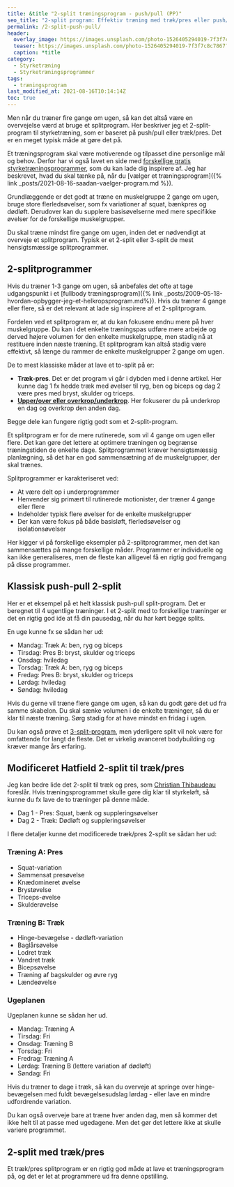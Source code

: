 ```yaml
---
title: &title "2-split træningsprogram - push/pull (PP)"
seo_title: "2-split program: Effektiv træning med træk/pres eller push/pull"
permalink: /2-split-push-pull/
header:
  overlay_image: https://images.unsplash.com/photo-1526405294019-7f3f7c8c7867?ixid=MnwxMjA3fDB8MHxwaG90by1wYWdlfHx8fGVufDB8fHx8&ixlib=rb-1.2.1&auto=format&fit=crop&h=630&w=1200&q=60
  teaser: https://images.unsplash.com/photo-1526405294019-7f3f7c8c7867?ixid=MnwxMjA3fDB8MHxwaG90by1wYWdlfHx8fGVufDB8fHx8&ixlib=rb-1.2.1&auto=format&fit=crop&h=300&w=400&q=10
  caption: *title
category:
  - Styrketræning
  - Styrketræningsprogrammer
tags:
  - træningsprogram
last_modified_at: 2021-08-16T10:14:14Z
toc: true
---
```


Men når du træner fire gange om ugen, så kan det altså være en overvejelse værd at bruge et splitprogram. Her beskriver jeg et 2-split-program til styrketræning, som er baseret på push/pull eller træk/pres. Det er en meget typisk måde at gøre det på.

Et træningsprogram skal være motiverende og tilpasset dine personlige mål og behov. Derfor har vi også lavet en side med [forskellige gratis styrketræningsprogrammer](/styrketraeningsprogrammer/), som du kan lade dig inspirere af. Jeg har beskrevet, hvad du skal tænke på, når du [vælger et træningsprogram]({% link _posts/2021-08-16-saadan-vaelger-program.md %}).

Grundlæggende er det godt at træne en muskelgruppe 2 gange om ugen, bruge store flerledsøvelser, som fx variationer af squat, bænkpres og dødløft. Derudover kan du supplere basisøvelserne med mere specifikke øvelser for de forskellige muskelgrupper.

Du skal træne mindst fire gange om ugen, inden det er nødvendigt at overveje et splitprogram. Typisk er et 2-split eller 3-split de mest hensigtsmæssige splitprogrammer.

## 2-splitprogrammer

Hvis du træner 1-3 gange om ugen, så anbefales det ofte at tage udgangspunkt i et [fullbody træningsprogram]({% link _posts/2009-05-18-hvordan-opbygger-jeg-et-helkropsprogram.md%}). Hvis du træner 4 gange eller flere, så er det relevant at lade sig inspirere af et 2-splitprogram.

Fordelen ved et splitprogram er, at du kan fokusere endnu mere på hver muskelgruppe. Du kan i det enkelte træningspas udføre mere arbejde og derved højere volumen for den enkelte muskelgruppe, men stadig nå at restituere inden næste træning. Et splitprogram kan altså stadig være effektivt, så længe du rammer de enkelte muskelgrupper 2 gange om ugen.

De to mest klassiske måder at lave et to-split på er:

- **Træk-pres**. Det er det program vi går i dybden med i denne artikel. Her kunne dag 1 fx hedde træk med øvelser til ryg, ben og biceps og dag 2 være pres med bryst, skulder og triceps.
- **[Upper/over eller overkrop/underkrop](/2-split-upper-lower/)**. Her fokuserer du på underkrop en dag og overkrop den anden dag.

Begge dele kan fungere rigtig godt som et 2-split-program.

Et splitprogram er for de mere rutinerede, som vil 4 gange om ugen eller flere. Det kan gøre det lettere at optimere træningen og begrænse træningstiden de enkelte dage. Splitprogrammet kræver hensigtsmæssig planlægning, så det har en god sammensætning af de muskelgrupper, der skal trænes.

Splitprogrammer er karakteriseret ved:

- At være delt op i underprogrammer
- Henvender sig primært til rutinerede motionister, der træner 4 gange eller flere
- Indeholder typisk flere øvelser for de enkelte muskelgrupper
- Der kan være fokus på både basisløft, flerledsøvelser og isolationsøvelser

Her kigger vi på forskellige eksempler på 2-splitprogrammer, men det kan sammensættes på mange forskellige måder. Programmer er individuelle og kan ikke generaliseres, men de fleste kan alligevel få en rigtig god fremgang på disse programmer.

## Klassisk push-pull 2-split

Her er et eksempel på et helt klassisk push-pull split-program. Det er beregnet til 4 ugentlige træninger. I et 2-split med to forskellige træninger er det en rigtig god ide at få din pausedag, når du har kørt begge splits.

En uge kunne fx se sådan her ud:

- Mandag: Træk A: ben, ryg og biceps
- Tirsdag: Pres B: bryst, skulder og triceps
- Onsdag: hviledag
- Torsdag: Træk A: ben, ryg og biceps
- Fredag: Pres B: bryst, skulder og triceps
- Lørdag: hviledag
- Søndag: hviledag

Hvis du gerne vil træne flere gange om ugen, så kan du godt gøre det ud fra samme skabelon. Du skal sænke volumen i de enkelte træninger, så du er klar til næste træning. Sørg stadig for at have mindst en fridag i ugen.

Du kan også prøve et [3-split-program](/3-split-push-pull/), men yderligere split vil nok være for omfattende for langt de fleste. Det er virkelig avanceret bodybuilding og kræver mange års erfaring.

## Modificeret Hatfield 2-split til træk/pres

Jeg kan bedre lide det 2-split til træk og pres, som [Christian Thibaudeau](https://t-nation.com/t/whats-the-best-training-split/279335) foreslår. Hvis træningsprogrammet skulle gøre dig klar til styrkeløft, så kunne du fx lave de to træninger på denne måde.

- Dag 1 - Pres: Squat, bænk og suppleringsøvelser
- Dag 2 - Træk: Dødløft og suppleringsøvelser

I flere detaljer kunne det modificerede træk/pres 2-split se sådan her ud:

### Træning A: Pres

- Squat-variation
- Sammensat presøvelse
- Knædomineret øvelse
- Brystøvelse
- Triceps-øvelse
- Skulderøvelse

### Træning B: Træk

- Hinge-bevægelse - dødløft-variation
- Baglårsøvelse
- Lodret træk
- Vandret træk
- Bicepsøvelse
- Træning af bagskulder og øvre ryg
- Lændeøvelse

### Ugeplanen

Ugeplanen kunne se sådan her ud.

- Mandag: Træning A
- Tirsdag: Fri
- Onsdag: Træning B
- Torsdag: Fri
- Fredrag: Træning A
- Lørdag: Træning B (lettere variation af dødløft)
- Søndag: Fri

Hvis du træner to dage i træk, så kan du overveje at springe over hinge-bevægelsen med fuldt bevægelsesudslag lørdag - eller lave en mindre udfordrende variation.

Du kan også overveje bare at træne hver anden dag, men så kommer det ikke helt til at passe med ugedagene. Men det gør det lettere ikke at skulle variere programmet.

## 2-split med træk/pres

Et træk/pres splitprogram er en rigtig god måde at lave et træningsprogram på, og det er let at programmere ud fra denne opstilling.
